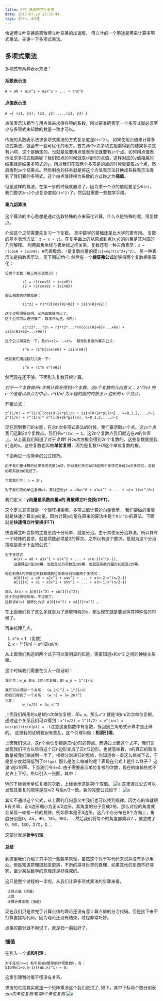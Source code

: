 ```yaml
---
title: FFT 快速傅立叶变换
date: 2017-07-29 13:36:44
tags: [C++, ACM]
---
```


快速傅立叶变换是离散傅立叶变换的加速版。
傅立叶的一个用途是用来计算多项式乘法。先讲一下多项式乘法。

## 多项式乘法

多项式有两种表示方法：
#### 系数表示法
```
A = a0 + a1x^1 + a2x^2 + ... + anx^n
```
#### 点值表示法
```
A ={ (x1, y1), (x2, y2),...,(x3, y3) }
```
点值表示法相当与用点值来求得各项的系数，所以要准确表示一个多项式就必须至少与多项式未知数的数量一致才可以。

传统的系数表示法求多项式乘法的方式复杂度是`O(n^2)`。
如果使用点值来计算多项式乘法，就会有一些可优化的地方。首先两个`n`次多项式相乘得到的结果多项式有`2n`项，这个是确定的，也就是说要用点值表示法就要有`2n`个点。如何用点值表示法求多项式相乘呢？我们取点的时候就取`x`相同的点值，这样对应的`y`值相乘的结果就是结果多项式的`y`。所以我们在取两个多项是的点的时候就要取`2n`个点，然后得到`2n`个结果点。然后剩余的任务就是将这个点值表示法转换成系数表示法得到了我们要的多项式。这个由点值转换为系数的方式称之为**插值**。

但是这样的算法，在第一步的时候就崩溃了，因为求一个点的值就要至少`O(n)`， 我们要求`2n×2`个点复杂度就`O(n^2)`了。然后就需要一些数学手段。

#### 秦九韶算法

这个算法的中心思想是通过选取特殊的点来简化计算，什么点是特殊的呢，用复数点。

介绍这个之前需要先复习一下复数。
高中数学的基础还是比大学的更有用。
复数的基本表示方法：`z = x + yi`。在复平面上的从原点到点(x,y)的向量是其对应的几何解释。
利用直角坐标与极坐标之间关系，复数还有一种三角表示：`z = r(cosθ + isinθ)`，`θ`代表极角，`r`是复数向量的模`|z|=sqrt(x^2+y^2)`。
另一种表示法是指数表示法，见下图![fft-1](/img/fft-1.png).
然后有一个**棣莫弗公式**能够将两个复数相乘简化：
```
设两个复数（用三角形式表示）:

        z1 = r1(cosθ1 + isinθ1)
        z2 = r2(cosθ2 + isinθ2)

那么相乘的结果就是：

        z1*z2 = r1*r2[cos(θ1+θ2) + isin(θ1+θ2)]

这个过程很好证明，三角函数就可以了。
这个公式可以进行推广，数学归纳法，得到：
        
        z1*z2*...*zn = r1*r2*...*rn[cos(θ1+θ2+...+θn) + isin(θ1+θ2+...+θn)]

这个公式再变化一下，另z1=z2=...=zn， 就得到复数的幂次公式：
        
        z^n = r1^n[cos(nθ) + isin(nθ)]

然后我们用指数形式换一下:
        
        z^n = r1^n e^(nθi)
```
然而现在还不够，下面引入复数开根计算。

*对于一个复数做开n次根计算会得到n个复数。这n个复数的几何意义：*
*z^(1/n) 的 n 个值是以原点为中心，r^(1/n) 为半径的圆的内接正 n 边形的 n 个顶点。*

开根公式： 

`z^(1/n) = r^(1/n)[cos(θ+2k*pi)/n + isin(θ+2k*pi)/n] , k=0,1,2,...,n-1`
`z^(1/n) = r^(1/n)* e^(i(θ+2k*pi)/n), k=0,1,2,...,n-1`

现在回到我们的主题，在求n次多项式乘法的时候，我们要选取`2n`个点。这`2n`个点我们选取2n个复数点。我们令`w^(2n) = 1`，这2n个复数点我们就选在w的位置上。从上面我们知道了对于*复数1* 开`2n`次方根会得到2n个复数的，这些复数就是我们选的x。这些复数也叫做**单位复根**，因为是复数*1+0i*这个单位复数的根。

下面再进一段简单的公式规范。

```
由于我们要计算的结果多项式是2n项，所以我们先将A和B这两个多项式补成2n次多项式，没有的项系数为0就好了。

下面我们令: n = 2n;

对于我们取的单位复根wi，其对应的yi = a0wi^0 + a1wi^1 + ... + a(n-1)wi^(2n)
```
我们定义：**y向量是系数向量a的 离散傅立叶变换(DFT)。**

这个定义其实就是一个矩阵相乘嘛，多项式值计算的向量表示。
我们要做的事情就是快速计算出y向量。因为计算y向量在原来的算法中是个`O(n^2)`的算法。下面就是**快速傅立叶变换(FFT)**

快速傅立叶变换的主要思路十分简单，就是分治。由于其使用分治算法，所以其有一个特殊的要求，就是项数必须是2的幂次。之所以有这个要求，是因为这个分治策略是基于下面的公式：

```
对于多项式
    A(x) = a0 + a1x^1 + a2x^2 + ... + a(n-1)x^(n-1),
    这里保证n是2的幂，也就是总的项数是2的幂，也就是系数向量的长度是2的幂。

现在利用A的奇数位系数和偶数位系数分别构造两个多项式：
    A[0](x) = a0 + a2x^1 + a4x^2 + ... + a(n-2)x^(n/2-1)
    A[1](x) = a1 + a3x^1 + a5x^2 + ... + a(n-1)x^(n/2-1)

那么 A(x) = A[0](x^2) + xA[1](x^2);
这个的证明很简单，不证明了。
这样求A(x) 就转化为求 A[0](x^2) + xA[1](x^2) 。

```
在上面我们将了这么多就是为了选取特殊的x，那么现在就是要发挥其特殊性的时候了。

再来梳理几点，
1. x^n = 1 （复数）
2. x = 1^(1/n) = e^(i2kpi/n)

从上面我们构造的两个式子可以很明显的知道，需要知道x和x^2 之间的神秘关系嘛。

这个时候我们需要在引入一段证明：
```
我们令：w_n 表示 1的n次复根，即 w_n = 1^(1/n)

我们可以得到一个关系： (w_2n)^2 = 1^(1/n)
即我们得到了一个关系： (w_n) = (w_2n)^2    
也即：
        w_(n/2) = (w_n)^2
```
上面我们所用的x是1的n次单位复根，即`w_n`。那么`x^2` 就是1的(n/2)次单位复根。
通过这个关系我们可以得到：`x^(n/2) = 1^(1/2) = e^(ipi) = cos(pi)+isin(pi) = -1`注意这里指数中有复数，拆回到三角形式计算才是正确的。
这里我的证明貌似有些乱，这个引理叫做：**相消引理**。

上面我们说过，这n个单位复根是正n边形的顶点。而通过上面这个式子，我们又发现我们平方以后将这个正n边形变成了正n/2边形。也就意味着，x的真正的取值数量被我们缩减到一半了。根据分治递归的思维，你知道会一直这么缩减下去，于是复杂度就降低到了`O(lgn)`.
那么是怎么缩减的呢？表现在公式上是什么样子？
这里n是2的幂，下面我们令n=4.
由于需要表示单位复根的次数，现在的编辑格式不允许上下标。所以引入一张图，其中：

W的下标表示单位复根的次数，上标表示这是第i个取值。
![a](/img/fft-2.png)
这里通过公式可以发现其重复的顺序是前n/2 与后n/2一致。新的完整公式如下：
![a](/img/fft-3.png)

其实不通过这个公式，从上面的几何意义中我们也可以找到规律。因为点的值就跟k有关嘛，正n边形缩小为正n/2边形，其角度的分子变成2倍，那么对应的角度就会呈现一轮接一轮的规律。例如原本是正8边形，这八个点分布在8个方向上，角度分别是0，45，90，135，180，... 然后我们将每个的角度都乘以2.，就变成了0，90，180，270，0....

这部分就是**折半引理**
#### 总结

到这里我们介绍了其中的一些数学原理，虽然这个对于写代码来说并没有多少用处。但是知道原理搞起来更爽，不断的探寻世界的真理，如果其他的东西不好探究，至少某些数学的原理还是好探究的。

这只是整个过程的一半呢，从我们计算多项式乘法的步骤来看，
```
 计算点值（求值）
 点乘
 计算计算系数（插值）
```
现在我们只是讲完了计算点值的理论还没有写计算点值的分治代码。但是接下来不打算直接写代码，因为理论还没有结束，过程非常巧妙。


点乘的部分就不用说了，就是扫一遍就好了。

### 插值

在引入一个**求和引理**：
```
对于任何n>=1 和不能被n整除的非零整数k，有：
SIGMA{i=0,n-1}{(Wn,k)^i} = 0;
```
这里引理暂时看不懂没有关系。

求值的过程其实就是一个矩阵乘法这个我们说过了, 如下，其中下标两个数分别表示*n次单位复根* 和*第i个单位复根*
![a](/img/fft-10.png)

